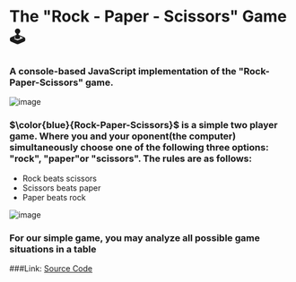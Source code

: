# The "Rock - Paper - Scissors" Game :joystick:
### A console-based JavaScript implementation of the "Rock-Paper-Scissors" game.
![image](https://user-images.githubusercontent.com/73800200/215718684-39f400aa-5a19-4930-85c9-93259a31dc4c.png)
###  $\color{blue}{Rock-Paper-Scissors}$  is a simple two player game. Where you and your oponent(the computer) simultaneously choose one of the following three options: "rock", "paper"or "scissors". The rules are as follows:

- Rock beats scissors
- Scissors beats paper
- Paper beats rock

![image](https://user-images.githubusercontent.com/73800200/215718901-24fffefd-1865-4884-874f-b676efb9d408.png)
### For our simple game, you may analyze all possible game situations in a table


###Link: 
[Source Code](rockPaperScissors.js)

